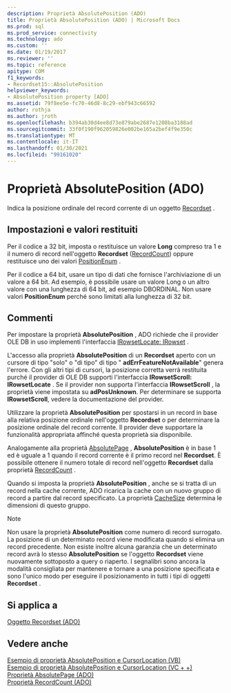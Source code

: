 ```yaml
---
description: Proprietà AbsolutePosition (ADO)
title: Proprietà AbsolutePosition (ADO) | Microsoft Docs
ms.prod: sql
ms.prod_service: connectivity
ms.technology: ado
ms.custom: ''
ms.date: 01/19/2017
ms.reviewer: ''
ms.topic: reference
apitype: COM
f1_keywords:
- Recordset15::AbsolutePosition
helpviewer_keywords:
- AbsolutePosition property [ADO]
ms.assetid: 79f8ee5e-fc70-46d8-8c29-ebf943c66592
author: rothja
ms.author: jroth
ms.openlocfilehash: b394ab30d4ee8d73e879abe2687e1208ba3188ad
ms.sourcegitcommit: 33f0f190f962059826e002be165a2bef4f9e350c
ms.translationtype: MT
ms.contentlocale: it-IT
ms.lasthandoff: 01/30/2021
ms.locfileid: "99161020"
---
```

# <a name="absoluteposition-property-ado"></a>Proprietà AbsolutePosition (ADO)
Indica la posizione ordinale del record corrente di un oggetto [Recordset](./recordset-object-ado.md) .  
  
## <a name="settings-and-return-values"></a>Impostazioni e valori restituiti  
 Per il codice a 32 bit, imposta o restituisce un valore **Long** compreso tra 1 e il numero di record nell'oggetto **Recordset** ([RecordCount](./recordcount-property-ado.md)) oppure restituisce uno dei valori [PositionEnum](./positionenum.md) .  
  
 Per il codice a 64 bit, usare un tipo di dati che fornisce l'archiviazione di un valore a 64 bit. Ad esempio, è possibile usare un valore Long o un altro valore con una lunghezza di 64 bit, ad esempio DBORDINAL. Non usare valori **PositionEnum** perché sono limitati alla lunghezza di 32 bit.  
  
## <a name="remarks"></a>Commenti  
 Per impostare la proprietà **AbsolutePosition** , ADO richiede che il provider OLE DB in uso implementi l'interfaccia [IRowsetLocate: IRowset](/previous-versions/windows/desktop/ms721190(v=vs.85)) .  
  
 L'accesso alla proprietà **AbsolutePosition** di un **Recordset** aperto con un cursore di tipo "solo" o "di tipo" di tipo " **adErrFeatureNotAvailable**" genera l'errore. Con gli altri tipi di cursori, la posizione corretta verrà restituita purché il provider di OLE DB supporti l'interfaccia **IRowsetScroll: IRowsetLocate** . Se il provider non supporta l'interfaccia **IRowsetScroll** , la proprietà viene impostata su **adPosUnknown**. Per determinare se supporta **IRowsetScroll**, vedere la documentazione del provider.  
  
 Utilizzare la proprietà **AbsolutePosition** per spostarsi in un record in base alla relativa posizione ordinale nell'oggetto **Recordset** o per determinare la posizione ordinale del record corrente. Il provider deve supportare la funzionalità appropriata affinché questa proprietà sia disponibile.  
  
 Analogamente alla proprietà [AbsolutePage](./absolutepage-property-ado.md) , **AbsolutePosition** è in base 1 ed è uguale a 1 quando il record corrente è il primo record nel **Recordset**. È possibile ottenere il numero totale di record nell'oggetto **Recordset** dalla proprietà [RecordCount](./recordcount-property-ado.md) .  
  
 Quando si imposta la proprietà **AbsolutePosition** , anche se si tratta di un record nella cache corrente, ADO ricarica la cache con un nuovo gruppo di record a partire dal record specificato. La proprietà [CacheSize](./cachesize-property-ado.md) determina le dimensioni di questo gruppo.  
  
> [!NOTE]
>  Non usare la proprietà **AbsolutePosition** come numero di record surrogato. La posizione di un determinato record viene modificata quando si elimina un record precedente. Non esiste inoltre alcuna garanzia che un determinato record avrà lo stesso **AbsolutePosition** se l'oggetto **Recordset** viene nuovamente sottoposto a query o riaperto. I segnalibri sono ancora la modalità consigliata per mantenere e tornare a una posizione specificata e sono l'unico modo per eseguire il posizionamento in tutti i tipi di oggetti **Recordset** .  
  
## <a name="applies-to"></a>Si applica a  
 [Oggetto Recordset (ADO)](./recordset-object-ado.md)  
  
## <a name="see-also"></a>Vedere anche  
 [Esempio di proprietà AbsolutePosition e CursorLocation (VB)](./absoluteposition-and-cursorlocation-properties-example-vb.md)   
 [Esempio di proprietà AbsolutePosition e CursorLocation (VC + +)](./absoluteposition-and-cursorlocation-properties-example-vc.md)   
 [Proprietà AbsolutePage (ADO)](./absolutepage-property-ado.md)   
 [Proprietà RecordCount (ADO)](./recordcount-property-ado.md)